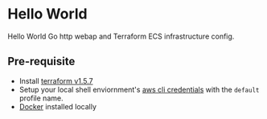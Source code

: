 # Hello World
Hello World Go http webap and Terraform ECS infrastructure config.

## Pre-requisite
- Install [terraform v1.5.7](https://www.terraform.io/downloads.html)
- Setup your local shell enviornment's [aws cli credentials](https://docs.aws.amazon.com/cli/latest/userguide/cli-configure-envvars.html) with the `default` profile name.
- [Docker](https://docs.docker.com/get-docker/) installed locally 
